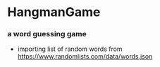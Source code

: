 # HangmanGame
### a word guessing game
* importing list of random words from
 https://www.randomlists.com/data/words.json 
